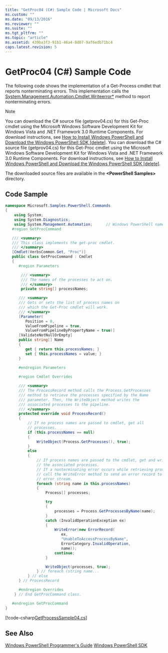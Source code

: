 ```yaml
---
title: "GetProc04 (C#) Sample Code | Microsoft Docs"
ms.custom: ""
ms.date: "09/13/2016"
ms.reviewer: ""
ms.suite: ""
ms.tgt_pltfrm: ""
ms.topic: "article"
ms.assetid: 439ba3f3-91b1-46a4-8d07-9af6edb71bc4
caps.latest.revision: 5
---
```

# GetProc04 (C#) Sample Code
The following code shows the implementation of a Get-Process cmdlet that reports nonterminating errors. This implementation calls the [System.Management.Automation.Cmdlet.Writeerror*](/dotnet/api/System.Management.Automation.Cmdlet.WriteError) method to report nonterminating errors.

> [!NOTE]
>  You can download the C# source file (getprov04.cs) for this Get-Proc cmdlet using the Microsoft Windows Software Development Kit for Windows Vista and .NET Framework 3.0 Runtime Components. For download instructions, see [How to Install Windows PowerShell and Download the Windows PowerShell SDK &#91;delete&#93;](http://msdn.microsoft.com/en-us/3ef7402e-fc80-432d-aaf7-c4a43fc09e68).
>  You can download the C# source file (getprov04.cs) for this Get-Proc cmdlet using the Microsoft Windows Software Development Kit for Windows Vista and .NET Framework 3.0 Runtime Components. For download instructions, see [How to Install Windows PowerShell and Download the Windows PowerShell SDK &#91;delete&#93;](http://msdn.microsoft.com/en-us/3ef7402e-fc80-432d-aaf7-c4a43fc09e68).
>
>  The downloaded source files are available in the **\<PowerShell Samples>** directory.

## Code Sample

```csharp
namespace Microsoft.Samples.PowerShell.Commands
{
    using System;
    using System.Diagnostics;
    using System.Management.Automation;      // Windows PowerShell namespace.
   #region GetProcCommand

   /// <summary>
   /// This class implements the get-proc cmdlet.
   /// </summary>
   [Cmdlet(VerbsCommon.Get, "Proc")]
   public class GetProcCommand : Cmdlet
   {
      #region Parameters

       /// <summary>
       /// The names of the processes to act on.
       /// </summary>
       private string[] processNames;

      /// <summary>
      /// Gets or sets the list of process names on 
      /// which the Get-Proc cmdlet will work.
      /// </summary>
      [Parameter(
         Position = 0,
         ValueFromPipeline = true,
         ValueFromPipelineByPropertyName = true)]
      [ValidateNotNullOrEmpty]
      public string[] Name
      {
         get { return this.processNames; }
         set { this.processNames = value; }
      }
      
      #endregion Parameters

      #region Cmdlet Overrides

      /// <summary>
      /// The ProcessRecord method calls the Process.GetProcesses 
      /// method to retrieve the processes specified by the Name 
      /// parameter. Then, the WriteObject method writes the 
      /// associated processes to the pipeline.
      /// </summary>
      protected override void ProcessRecord()
      {        
          // If no process names are passed to cmdlet, get all 
          // processes.
          if (this.processNames == null)
          {
              WriteObject(Process.GetProcesses(), true);
          }
          else
          {
              // If process names are passed to the cmdlet, get and write 
              // the associated processes.
              // If a nonterminating error occurs while retrieving processes, 
              // call the WriteError method to send an error record to the 
              // error stream.
              foreach (string name in this.processNames)
              {
                  Process[] processes;

                  try
                  {
                      processes = Process.GetProcessesByName(name);
                  }
                  catch (InvalidOperationException ex)
                  {
                      WriteError(new ErrorRecord(
                         ex,
                         "UnableToAccessProcessByName",
                         ErrorCategory.InvalidOperation,
                         name));
                      continue;
                  }

                  WriteObject(processes, true);
              } // foreach (string name...
          } // else
      } // ProcessRecord

      #endregion Overrides
    } // End GetProcCommand class.

   #endregion GetProcCommand
}
```

[!code-csharp[GetProcessSample04.cs](../../powershell-sdk-samples/SDK-2.0/csharp/GetProcessSample04/GetProcessSample04.cs#L11-L98 "GetProcessSample04.cs")]

## See Also

 [Windows PowerShell Programmer's Guide](./windows-powershell-programmer-s-guide.md)
 [Windows PowerShell SDK](../windows-powershell-reference.md)
